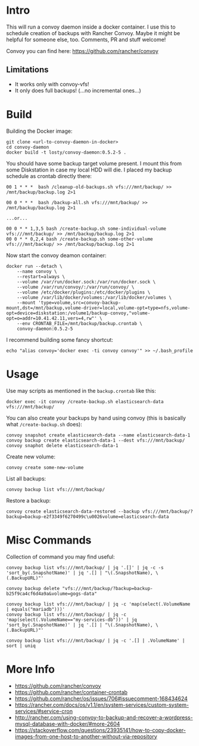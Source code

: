 Intro
===
This will run a convoy daemon inside a docker container. I use this to schedule creation of backups with Rancher Convoy. Maybe it might be helpful for someone else, too. Comments, PR and stuff welcome!

Convoy you can find here: https://github.com/rancher/convoy

Limitations
---
- It works only with convoy-vfs!
- It only does full backups! (...no incremental ones...)

Build
===
Building the Docker image:
```
git clone <url-to-convoy-daemon-in-docker>
cd convoy-daemon
docker build -t losty/convoy-daemon:0.5.2-5 .
```

You should have some backup target volume present. I mount this from some Diskstation in case my local HDD will die. I placed my backup schedule as crontab directly there:
```
00 1 * * *  bash /cleanup-old-backups.sh vfs:///mnt/backup/ >> /mnt/backup/backup.log 2>1

00 0 * * *  bash /backup-all.sh vfs:///mnt/backup/ >> /mnt/backup/backup.log 2>1

...or...

00 0 * * 1,3,5 bash /create-backup.sh some-individual-volume vfs:///mnt/backup/ >> /mnt/backup/backup.log 2>1
00 0 * * 0,2,4 bash /create-backup.sh some-other-volume vfs:///mnt/backup/ >> /mnt/backup/backup.log 2>1
```

Now start the convoy deamon container:
```
docker run --detach \
    --name convoy \
    --restart=always \
    --volume /var/run/docker.sock:/var/run/docker.sock \
    --volume /var/run/convoy/:/var/run/convoy/ \
    --volume /etc/docker/plugins:/etc/docker/plugins \
    --volume /var/lib/docker/volumes:/var/lib/docker/volumes \
    --mount 'type=volume,src=convoy-backup-mount,dst=/mnt/backup,volume-driver=local,volume-opt=type=nfs,volume-opt=device=diskstation:/volume1/backup-convoy,"volume-opt=o=addr=10.41.42.11,vers=4,rw"' \
    --env CRONTAB_FILE=/mnt/backup/backup.crontab \
    convoy-daemon:0.5.2-5
```

I recommend building some fancy shortcut:
```
echo "alias convoy='docker exec -ti convoy convoy'" >> ~/.bash_profile
```

Usage
===
Use may scripts as mentioned in the `backup.crontab` like this:
```
docker exec -it convoy /create-backup.sh elasticsearch-data vfs:///mnt/backup/
```

You can also create your backups by hand using convoy (this is basically what `/create-backup.sh` does):
```
convoy snapshot create elasticsearch-data --name elasticsearch-data-1
convoy backup create elasticsearch-data-1 --dest vfs:///mnt/backup/
convoy snaphot delete elasticsearch-data-1
```

Create new volume:
```
convoy create some-new-volume
```

List all backups:
```
convoy backup list vfs:///mnt/backup/
```

Restore a backup:
```
convoy create elasticsearch-data-restored --backup vfs:///mnt/backup/?backup=backup-e2f3349f6270499c\u0026volume=elasticsearch-data
```

Misc Commands
===
Collection of command you may find useful: 
```
convoy backup list vfs:///mnt/backup/ | jq '.[]' | jq -c -s 'sort_by(.SnapshotName)' | jq '.[] | "\(.SnapshotName), \(.BackupURL)"'

convoy backup delete "vfs:///mnt/backup/?backup=backup-b25f9ca4cf6d4a9a&volume=gogs-data"

convoy backup list vfs:///mnt/backup/ | jq -c 'map(select(.VolumeName | equals("mariadb")))'
convoy backup list vfs:///mnt/backup/ | jq -c 'map(select(.VolumeName=="my-services-db"))' | jq 'sort_by(.SnapshotName)' | jq '.[] | "\(.SnapshotName), \(.BackupURL)"'

convoy backup list vfs:///mnt/backup/ | jq -c '.[] | .VolumeName' | sort | uniq
```

More Info
===
- https://github.com/rancher/convoy
- https://github.com/rancher/container-crontab
- https://github.com/rancher/os/issues/706#issuecomment-168434624
- https://rancher.com/docs/os/v1.1/en/system-services/custom-system-services/#service-cron
- http://rancher.com/using-convoy-to-backup-and-recover-a-wordpress-mysql-database-with-docker/#more-2604
- https://stackoverflow.com/questions/23935141/how-to-copy-docker-images-from-one-host-to-another-without-via-repository
